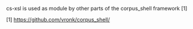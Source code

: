 
cs-xsl is used as module by other parts of the corpus_shell framework [1]

[1] https://github.com/vronk/corpus_shell/
